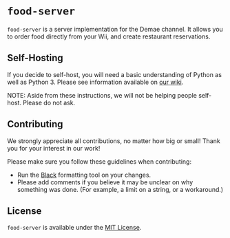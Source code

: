 # `food-server`
`food-server` is a server implementation for the Demae channel. It allows you to order food directly from your Wii, and create restaurant reservations.

## Self-Hosting
If you decide to self-host, you will need a basic understanding of Python as well as Python 3.
Please see information available on [our wiki](https://github.com/WiiLink24/food-server/wiki/Self-Hosting).

NOTE: Aside from these instructions, we will not be helping people self-host. Please do not ask.

## Contributing
We strongly appreciate all contributions, no matter how big or small! Thank you for your interest in our work!

Please make sure you follow these guidelines when contributing:
 - Run the [Black](https://pypi.org/project/black/) formatting tool on your changes.
 - Please add comments if you believe it may be unclear on why something was done. (For example, a limit on a string, or a workaround.)

## License
`food-server` is available under the [MIT License](https://github.com/WiiLink24/food-server/blob/master/LICENSE.md).
